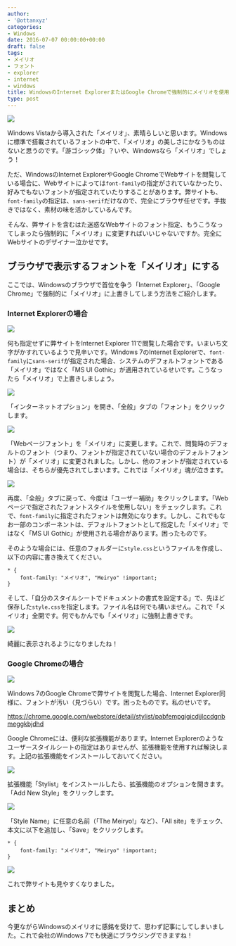 ```yaml
---
author:
- '@ottanxyz'
categories:
- Windows
date: 2016-07-07 00:00:00+00:00
draft: false
tags:
- メイリオ
- フォント
- explorer
- internet
- windows
title: WindowsのInternet ExplorerまたはGoogle Chromeで強制的にメイリオを使用する
type: post
---
```


![](160707-577e55df48ba8.jpg)






Windows Vistaから導入された「メイリオ」、素晴らしいと思います。Windowsに標準で搭載されているフォントの中で、「メイリオ」の美しさにかなうものはないと思うのです。「游ゴシック体」？いや、Windowsなら「メイリオ」でしょう！





ただ、WindowsのInternet ExplorerやGoogle ChromeでWebサイトを閲覧している場合に、Webサイトによっては`font-family`の指定がされていなかったり、好みでもないフォントが指定されていたりすることがあります。弊サイトも、`font-family`の指定は、`sans-serif`だけなので、完全にブラウザ任せです。手抜きではなく、素材の味を活かしているんです。





そんな、弊サイトを含むはた迷惑なWebサイトのフォント指定、もうこうなってしまったら強制的に「メイリオ」に変更すればいいじゃないですか。完全にWebサイトのデザイナー泣かせです。





## ブラウザで表示するフォントを「メイリオ」にする





ここでは、Windowsのブラウザで首位を争う「Internet Explorer」、「Google Chrome」で強制的に「メイリオ」に上書きしてしまう方法をご紹介します。





### Internet Explorerの場合





![](160707-577e55e7343f0.png)






何も指定せずに弊サイトをInternet Explorer 11で閲覧した場合です。いまいち文字がかすれているようで見辛いです。Windows 7のInternet Explorerで、`font-family`に`sans-serif`が指定された場合、システムのデフォルトフォントである「メイリオ」ではなく「MS UI Gothic」が適用されているせいです。こうなったら「メイリオ」で上書きしましょう。





![](160707-577e55f83dd21.png)






「インターネットオプション」を開き、「全般」タブの「フォント」をクリックします。





![](160707-577e55fd98e68.png)






「Webページフォント」を「メイリオ」に変更します。これで、閲覧時のデフォルトのフォント（つまり、フォントが指定されていない場合のデフォルトフォント）が「メイリオ」に変更されました。しかし、他のフォントが指定されている場合は、そちらが優先されてしまいます。これでは「メイリオ」魂が泣きます。





![](160707-577e560282b33.png)






再度、「全般」タブに戻って、今度は「ユーザー補助」をクリックします。「Webページで指定されたフォントスタイルを使用しない」をチェックします。これで、`font-family`に指定されたフォントは無効になります。しかし、これでもなお一部のコンポーネントは、デフォルトフォントとして指定した「メイリオ」ではなく「MS UI Gothic」が使用される場合があります。困ったものです。





そのような場合には、任意のフォルダーに`style.css`というファイルを作成し、以下の内容に書き換えてください。





    * {
    	font-family: "メイリオ", "Meiryo" !important;
    }





そして、「自分のスタイルシートでドキュメントの書式を設定する」で、先ほど保存した`style.css`を指定します。ファイル名は何でも構いません。これで「メイリオ」全開です。何でもかんでも「メイリオ」に強制上書きです。





![](160707-577e56094cc40.png)






綺麗に表示されるようになりましたね！





### Google Chromeの場合





![](160707-577e5674cc8aa.png)






Windows 7のGoogle Chromeで弊サイトを閲覧した場合、Internet Explorer同様に、フォントが汚い（見づらい）です。困ったものです。私のせいです。



https://chrome.google.com/webstore/detail/stylist/pabfempgigicdjjlccdgnbmeggkbjdhd



Google Chromeには、便利な拡張機能があります。Internet Explorerのようなユーザースタイルシートの指定はありませんが、拡張機能を使用すれば解決します。上記の拡張機能をインストールしておいてください。





![](160707-577e56bec2457.png)






拡張機能「Stylist」をインストールしたら、拡張機能のオプションを開きます。「Add New Style」をクリックします。





![](160707-577e56cfd2703.png)






「Style Name」に任意の名前（「The Meiryo!」など）、「All site」をチェック、本文に以下を追加し、「Save」をクリックします。





    * {
    	font-family: "メイリオ", "Meiryo" !important;
    }





![](160707-577e56e19a573.png)






これで弊サイトも見やすくなりました。





## まとめ





今更ながらWindowsのメイリオに感銘を受けて、思わず記事にしてしまいました。これで会社のWindows 7でも快適にブラウジングできますね！